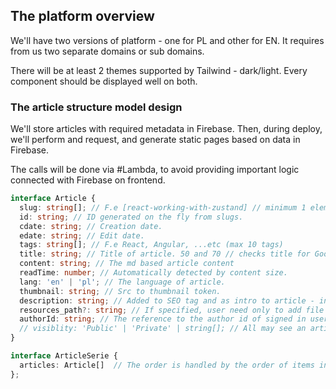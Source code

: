 
## The platform overview

We'll have two versions of platform - one for PL and other for EN. It requires from us two separate domains
or sub domains.

There will be at least 2 themes supported by Tailwind - dark/light. Every component should be displayed well on both.

### The article structure model design

We'll store articles with required metadata in Firebase. Then, during deploy, we'll perform
and request, and generate static pages based on data in Firebase.

The calls will be done via #Lambda, to avoid providing important logic connected with Firebase
on frontend.

```ts
interface Article {
  slug: string[]; // F.e [react-working-with-zustand] // minimum 1 element, system blocks from duplicating slugs.
  id: string; // ID generated on the fly from slugs.
  cdate: string; // Creation date.
  edate: string; // Edit date.
  tags: string[]; // F.e React, Angular, ...etc (max 10 tags)
  title: string; // Title of article. 50 and 70 // checks title for Google best practices https://support.google.com/webmasters/answer/35624?hl=en
  content: string; // The md based article content
  readTime: number; // Automatically detected by content size.
  lang: 'en' | 'pl'; // The language of article.
  thumbnail: string; // Src to thumbnail token.
  description: string; // Added to SEO tag and as intro to article - in list view. 110 - 160 characters.
  resources_path?: string; // If specified, user need only to add file names.
  authorId: string; // The reference to the author id of signed in user.
  // visiblity: 'Public' | 'Private' | string[]; // All may see an article, or only you, or only people that have shared the article.
}

interface ArticleSerie {
  articles: Article[]  // The order is handled by the order of items in array.
};
```
